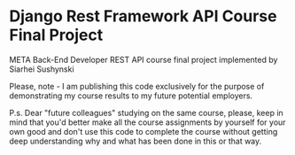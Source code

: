 # Django Rest Framework API Course Final Project
META Back-End Developer REST API course final project implemented by Siarhei Sushynski

Please, note - I am publishing this code exclusively for the purpose of demonstrating my course results to my future potential employers.

P.s. 
Dear "future colleagues" studying on the same course, please, keep in mind that you'd better make all the course assignments by yourself for your own good and don't use this code to complete the course without getting deep understanding why and what has been done in this or that way.
